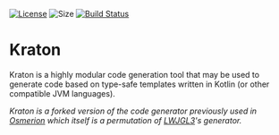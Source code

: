 [![License](https://img.shields.io/badge/license-BSD-blue.svg)](https://github.com/TheMrMilchmann/Kraton/blob/master/LICENSE.md)
![Size](https://reposs.herokuapp.com/?path=TheMrMilchmann/Kraton)
[![Build Status](https://travis-ci.org/TheMrMilchmann/Kraton.svg?branch=master)](https://travis-ci.org/TheMrMilchmann/Kraton)

Kraton
======
Kraton is a highly modular code generation tool that may be used to generate
code based on type-safe templates written in Kotlin (or other compatible JVM
languages).

*Kraton is a forked version of the code generator previously used in
[Osmerion](https://github.com/TheMrMilchmann/Osmerion) which itself is a 
permutation of [LWJGL3](https://github.com/LWJGL/lwjgl3)'s generator.*